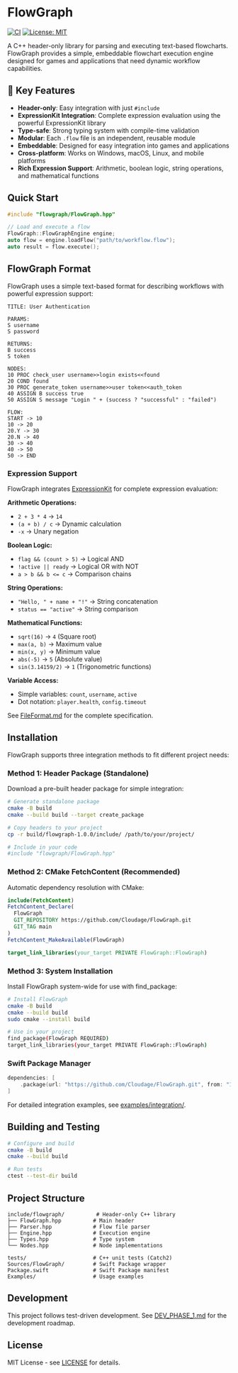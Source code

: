 # FlowGraph

[![CI](https://github.com/Cloudage/FlowGraph/actions/workflows/ci.yml/badge.svg)](https://github.com/Cloudage/FlowGraph/actions/workflows/ci.yml)
[![License: MIT](https://img.shields.io/badge/License-MIT-yellow.svg)](https://opensource.org/licenses/MIT)

A C++ header-only library for parsing and executing text-based flowcharts. FlowGraph provides a simple, embeddable flowchart execution engine designed for games and applications that need dynamic workflow capabilities.

## 🚀 Key Features

- **Header-only**: Easy integration with just `#include`
- **ExpressionKit Integration**: Complete expression evaluation using the powerful ExpressionKit library
- **Type-safe**: Strong typing system with compile-time validation
- **Modular**: Each `.flow` file is an independent, reusable module
- **Embeddable**: Designed for easy integration into games and applications
- **Cross-platform**: Works on Windows, macOS, Linux, and mobile platforms
- **Rich Expression Support**: Arithmetic, boolean logic, string operations, and mathematical functions

## Quick Start

```cpp
#include "flowgraph/FlowGraph.hpp"

// Load and execute a flow
FlowGraph::FlowGraphEngine engine;
auto flow = engine.loadFlow("path/to/workflow.flow");
auto result = flow.execute();
```

## FlowGraph Format

FlowGraph uses a simple text-based format for describing workflows with powerful expression support:

```
TITLE: User Authentication

PARAMS:
S username
S password

RETURNS:
B success
S token

NODES:
10 PROC check_user username>>login exists<<found
20 COND found
30 PROC generate_token username>>user token<<auth_token
40 ASSIGN B success true
50 ASSIGN S message "Login " + (success ? "successful" : "failed")

FLOW:
START -> 10
10 -> 20
20.Y -> 30
20.N -> 40
30 -> 40
40 -> 50
50 -> END
```

### Expression Support

FlowGraph integrates [ExpressionKit](https://github.com/Cloudage/ExpressionKit) for complete expression evaluation:

**Arithmetic Operations:**
- `2 + 3 * 4` → `14`
- `(a + b) / c` → Dynamic calculation
- `-x` → Unary negation

**Boolean Logic:**
- `flag && (count > 5)` → Logical AND
- `!active || ready` → Logical OR with NOT
- `a > b && b <= c` → Comparison chains

**String Operations:**
- `"Hello, " + name + "!"` → String concatenation
- `status == "active"` → String comparison

**Mathematical Functions:**
- `sqrt(16)` → `4` (Square root)
- `max(a, b)` → Maximum value
- `min(x, y)` → Minimum value
- `abs(-5)` → `5` (Absolute value)
- `sin(3.14159/2)` → `1` (Trigonometric functions)

**Variable Access:**
- Simple variables: `count`, `username`, `active`
- Dot notation: `player.health`, `config.timeout`

See [FileFormat.md](FileFormat.md) for the complete specification.

## Installation

FlowGraph supports three integration methods to fit different project needs:

### Method 1: Header Package (Standalone)

Download a pre-built header package for simple integration:

```bash
# Generate standalone package
cmake -B build
cmake --build build --target create_package

# Copy headers to your project
cp -r build/flowgraph-1.0.0/include/ /path/to/your/project/

# Include in your code
#include "flowgraph/FlowGraph.hpp"
```

### Method 2: CMake FetchContent (Recommended)

Automatic dependency resolution with CMake:

```cmake
include(FetchContent)
FetchContent_Declare(
  FlowGraph
  GIT_REPOSITORY https://github.com/Cloudage/FlowGraph.git
  GIT_TAG main
)
FetchContent_MakeAvailable(FlowGraph)

target_link_libraries(your_target PRIVATE FlowGraph::FlowGraph)
```

### Method 3: System Installation

Install FlowGraph system-wide for use with find_package:

```bash
# Install FlowGraph
cmake -B build
cmake --build build
sudo cmake --install build

# Use in your project
find_package(FlowGraph REQUIRED)
target_link_libraries(your_target PRIVATE FlowGraph::FlowGraph)
```

### Swift Package Manager

```swift
dependencies: [
    .package(url: "https://github.com/Cloudage/FlowGraph.git", from: "1.0.0")
]
```

For detailed integration examples, see [examples/integration/](examples/integration/).

## Building and Testing

```bash
# Configure and build
cmake -B build
cmake --build build

# Run tests
ctest --test-dir build
```

## Project Structure

```
include/flowgraph/          # Header-only C++ library
├── FlowGraph.hpp          # Main header
├── Parser.hpp             # Flow file parser
├── Engine.hpp             # Execution engine
├── Types.hpp              # Type system
└── Nodes.hpp              # Node implementations

tests/                     # C++ unit tests (Catch2)
Sources/FlowGraph/         # Swift Package wrapper
Package.swift              # Swift Package manifest
Examples/                  # Usage examples
```

## Development

This project follows test-driven development. See [DEV_PHASE_1.md](DEV_PHASE_1.md) for the development roadmap.

## License

MIT License - see [LICENSE](LICENSE) for details.